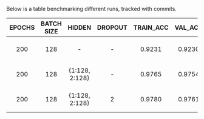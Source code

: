 Below is a table benchmarking different runs, tracked with commits.


| EPOCHS | BATCH SIZE |     HIDDEN     | DROPOUT | TRAIN_ACC | VAL_ACC | TEST_ACC | TRAIN_LOSS | VAL_LOSS | TEST_LOSS |                                                         COMMIT                                                          |
|:------:|:----------:|:--------------:|:-------:|:---------:|:-------:|:--------:|------------|----------|-----------|:-----------------------------------------------------------------------------------------------------------------------:|
|   200  |     128    |       -        |    -    |  0.9231   | 0.9230  |  0.9225  | 0.2763     | 0.2754   | 0.2774    | https://github.com/mach-12/tensorflow-learning-path/blob/3863b5c20b92151de0227e8a1e5a04552119d278/Chapter-1/2-MNIST.py  |
|   200  |     128    | {1:128, 2:128} |    -    |  0.9765   | 0.9754  |  0.9765  | 0.0166     | 0.0909   | 0.0825    | https://github.com/mach-12/tensorflow-learning-path/blob/3a90ca19e395cfa6b987056997024fc44563cd4e/Chapter-1/2-MNIST.py  |
|   200  |     128    | {1:128, 2:128} |    2    |   0.9780         | 0.9761               |  0.9775       |   0.0733        |  0.0796       |  0.0733                                                                                                                                  |     https://github.com/mach-12/tensorflow-learning-path/blob/79517aef566c9ec7f8a60c7e8b7ab87972efae88/Chapter-1/2-MNIST.py   |